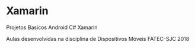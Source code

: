 # Xamarin
Projetos Basicos Android C# Xamarin

Aulas desenvolvidas na disciplina de Dispositivos Móveis FATEC-SJC 2018
